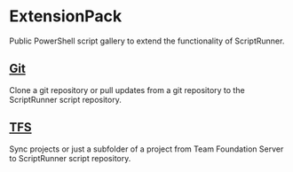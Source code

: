 # ExtensionPack

Public PowerShell script gallery to extend the functionality of ScriptRunner.

## [Git](./ScriptRepoSync/GitSync)

Clone a git repository or pull updates from a git repository to the ScriptRunner script repository.

## [TFS](./ScriptRepoSync/TFS)

Sync projects or just a subfolder of a project from Team Foundation Server to ScriptRunner script repository.
